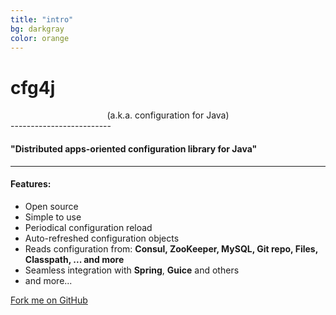 ```yaml
---
title: "intro"
bg: darkgray
color: orange
---
```



# cfg4j

<center>
(a.k.a. configuration for Java)
</center>
-------------------------

#### "Distributed apps-oriented configuration library for Java"

-------------------------

#### Features:

* Open source
* Simple to use
* Periodical configuration reload
* Auto-refreshed configuration objects
* Reads configuration from: **Consul, ZooKeeper, MySQL, Git repo, Files, Classpath, ... and more**
* Seamless integration with **Spring**, **Guice** and others
* and more...

<span id="forkongithub">
  <a href="{{ site.source_link }}" class="bg-orange" style="color: #1d1d1d">
    Fork me on GitHub
  </a>
</span>